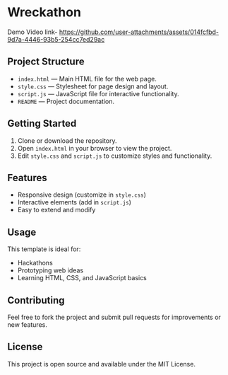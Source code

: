 # Wreckathon

Demo Video link- https://github.com/user-attachments/assets/014fcfbd-9d7a-4446-93b5-254cc7ed29ac

## Project Structure

- `index.html` — Main HTML file for the web page.
- `style.css` — Stylesheet for page design and layout.
- `script.js` — JavaScript file for interactive functionality.
- `README` — Project documentation.

## Getting Started

1. Clone or download the repository.
2. Open `index.html` in your browser to view the project.
3. Edit `style.css` and `script.js` to customize styles and functionality.

## Features

- Responsive design (customize in `style.css`)
- Interactive elements (add in `script.js`)
- Easy to extend and modify

## Usage

This template is ideal for:


- Hackathons
- Prototyping web ideas
- Learning HTML, CSS, and JavaScript basics

## Contributing

Feel free to fork the project and submit pull requests for improvements or new features.

## License

This project is open source and available under the MIT License.


